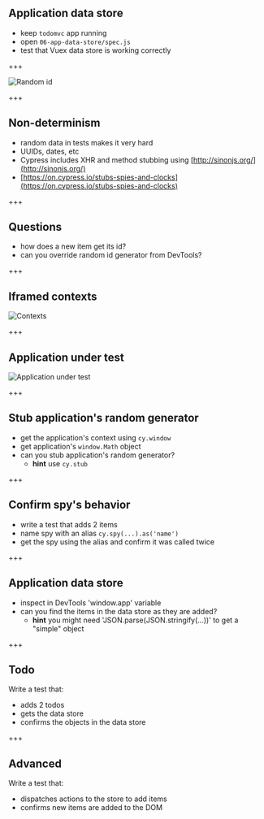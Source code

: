 ## Application data store

- keep `todomvc` app running
- open `06-app-data-store/spec.js`
- test that Vuex data store is working correctly

+++

![Random id](06-app-data-store/img/new-todo.png)

+++

## Non-determinism

- random data in tests makes it very hard
- UUIDs, dates, etc
- Cypress includes XHR and method stubbing using [http://sinonjs.org/](http://sinonjs.org/)
- [https://on.cypress.io/stubs-spies-and-clocks](https://on.cypress.io/stubs-spies-and-clocks)

+++

## Questions

- how does a new item get its id?
- can you override random id generator from DevTools?

+++

## Iframed contexts

![Contexts](06-app-data-store/img/contexts.png)

+++

## Application under test

![Application under test](06-app-data-store/img/app-in-window.png)

+++

## Stub application's random generator

- get the application's context using `cy.window`
- get application's `window.Math` object
- can you stub application's random generator?
  - **hint** use `cy.stub`

+++

## Confirm spy's behavior

- write a test that adds 2 items
- name spy with an alias `cy.spy(...).as('name')`
- get the spy using the alias and confirm it was called twice

+++

## Application data store

- inspect in DevTools 'window.app' variable
- can you find the items in the data store as they are added?
  - **hint** you might need 'JSON.parse(JSON.stringify(...))' to get a "simple" object

+++

## Todo

Write a test that:

- adds 2 todos
- gets the data store
- confirms the objects in the data store

+++

## Advanced

Write a test that:

- dispatches actions to the store to add items
- confirms new items are added to the DOM
